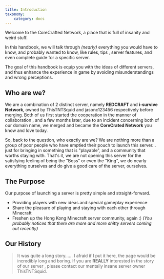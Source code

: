 ```yaml
---
title: Introduction
taxonomy:
    category: docs
---
```


Welcome to the CoreCrafted Network, a place that is full of insanity and weird stuff.

In this handbook, we will talk through *(nearly)* everything you would have to know, and probably wanted to know, like rules, tips , server features, and even complete guide for a specific server.

The goal of this handbook is equip you with the ideas of different servers, and thus enhance the experience in game by avoiding misunderstandings and wrong perceptions.

## Who are we?

We are a combination of 2 distinct server, namely **REDCRAFT** and **i-survive Network**, owned by ThisTNTSquid and jasonc123456 respectively before merging. Both of us first started the cooperation in the manner of collaboration , and a few months later, due to an incident concerning both of our domain name, we merged and became the **CoreCrated Network** you know and love today.

So, back to the question, who exactly are we? We are nothing more than a group of poor people who have emptied their pouch to launch this server... just for bringing in something
that is "playable", and a community that worths staying with. That's it, we are not opening this server for the satisfying feeling of being the "Boss" or even the "King", we do
nearly everything ourselves and do give a good care of the server, ourselves.

## The Purpose

Our purpose of launching a server is pretty simple and straight-forward.
* Providing players with new ideas and special gameplay experience
* Share the pleasure of playing and staying with each other through Minecraft
* Freshen up the Hong Kong Minecraft server community, again :) *(You probably notices that there are more and more shitty servers coming out recently)*

## Our History

> It was quite a long story...... I afraid if I put it here, the page would be incredibly long and boring. If you are **REALLY** interested in the story of our server , please contact our mentally insane server owner ThisTNTSquid.
